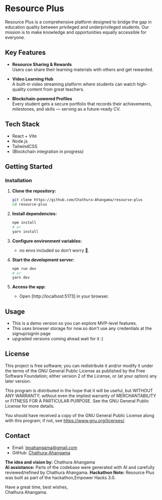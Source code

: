 # Resource Plus

Resource Plus is a comprehensive platform designed to bridge the gap in education quality between privileged and underprivileged students. Our mission is to make knowledge and opportunities equally accessible for everyone.

## Key Features

- **Resource Sharing & Rewards**  
  Users can share their learning materials with others and get rewarded.

- **Video Learning Hub**  
  A built-in video streaming platform where students can watch high-quality content from great teachers.

- **Blockchain-powered Profiles**  
  Every student gets a secure portfolio that records their achievements, milestones, and skills — serving as a future-ready CV.

## Tech Stack

- React + Vite
- Node.js
- TailwindCSS
- (Blockchain integration in progress)

## Getting Started

### Installation

1. **Clone the repository:**

   ```bash
   git clone https://github.com/Chathura-Ahangama/resourse-plus
   cd resource-plus
   ```

2. **Install dependencies:**

   ```bash
   npm install
   # or
   yarn install
   ```

3. **Configure environment variables:**

   - no envs included so don't worry 🙂.

4. **Start the development server:**

   ```bash
   npm run dev
   # or
   yarn dev
   ```

5. **Access the app:**
   - Open [http://localhost:5173] in your browser.

## Usage

- This is a demo version so you can explore MVP-level features.
- This uses browser storage for now.so don't use any credentials at the signup/signin page
- upgraded versions coming ahead.wait for it :)

## License

This project is free software; you can redistribute it and/or
modify it under the terms of the GNU General Public License
as published by the Free Software Foundation; either version 2
of the License, or (at your option) any later version.

This program is distributed in the hope that it will be useful,
but WITHOUT ANY WARRANTY; without even the implied warranty of
MERCHANTABILITY or FITNESS FOR A PARTICULAR PURPOSE. See the
GNU General Public License for more details.

You should have received a copy of the GNU General Public License
along with this program; if not, see
<https://www.gnu.org/licenses/>.

## Contact

- Email: [leoahangama@gmail.com](mailto:leoahangama@gmail.com)
- GitHub: [Chathura-Ahangama](https://github.com/Chathura-Ahangama)

**The idea and vision by:** Chathura Ahangama  
**AI assistance:** Parts of the codebase were generated with AI and carefully reviewed/refined by Chathura Ahangama.
**Hackathon Note:** Resource Plus was built as part of the hackathon,Empower Hacks 3.0.

Have a great time, best wishes,  
Chathura Ahangama.
